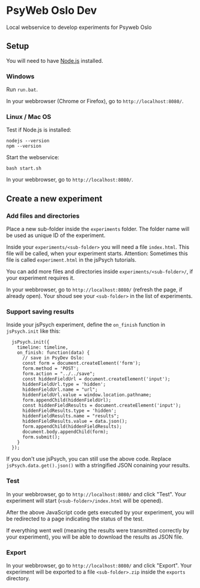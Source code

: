 # PsyWeb Oslo Dev

Local webservice to develop experiments for Psyweb Oslo


## Setup

You will need to have [Node.js](https://nodejs.org/) installed.


### Windows

Run `run.bat`.

In your webbrowser (Chrome or Firefox), go to `http://localhost:8080/`.


### Linux / Mac OS

Test if Node.js is installed:
```
nodejs --version
npm --version
```

Start the webservice:
```
bash start.sh
```

In your webbrowser, go to `http://localhost:8080/`.


##  Create a new experiment


### Add files and directories

Place a new sub-folder inside the `experiments` folder. 
The folder name will be used as unique ID of the experiment.

Inside your `experiments/<sub-folder>` you will need a file `index.html`. 
This file will be called, when your experiment starts. 
Attention: Sometimes this file is called `experiment.html` in the jsPsych tutorials.

You can add more files and directories inside `experiments/<sub-folder>/`, 
if your experiment requires it.

In your webbrowser, go to `http://localhost:8080/` (refresh the page, if already open). 
Your shoud see your `<sub-folder>` in the list of experiments. 


### Support saving results

Inside your jsPsych experiment, define the `on_finish` function in 
`jsPsych.init` like this: 

```
  jsPsych.init({
    timeline: timeline,
    on_finish: function(data) {
      // save in PsyDev Oslo:
      const form = document.createElement('form');
      form.method = 'POST';
      form.action = "../../save";
      const hiddenFieldUrl = document.createElement('input');
      hiddenFieldUrl.type = 'hidden';
      hiddenFieldUrl.name = "url";
      hiddenFieldUrl.value = window.location.pathname;
      form.appendChild(hiddenFieldUrl);
      const hiddenFieldResults = document.createElement('input');
      hiddenFieldResults.type = 'hidden';
      hiddenFieldResults.name = "results";
      hiddenFieldResults.value = data.json();
      form.appendChild(hiddenFieldResults);
      document.body.appendChild(form);
      form.submit();
    }
  });
```

If you don't use jsPsych, you can still use the above code. Replace 
`jsPsych.data.get().json()` with a stringified JSON conaining your results.

### Test

In your webbrowser, go to `http://localhost:8080/` and click "Test". 
Your experiment will start (`<sub-folder>/index.html` will be opened).

After the above JavaScript code gets executed by your experiment, 
you will be redirected to a page indicating the status of the test. 

If everything went well (meaning the results were transmitted correctly by your 
experiment), you will be able to download the results as JSON file.

### Export

In your webbrowser, go to `http://localhost:8080/` and click "Export". Your 
experiment will be exported to a file `<sub-folder>.zip` inside the `exports`
directory.



